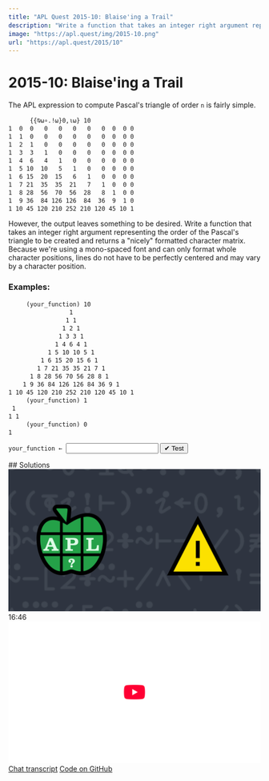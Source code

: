 ```yaml
---
title: "APL Quest 2015-10: Blaise'ing a Trail"
description: "Write a function that takes an integer right argument representing the order of the Pascal's triangle to be created and returns a "nicely" formatted character matrix."
image: "https://apl.quest/img/2015-10.png"
url: "https://apl.quest/2015/10"
---
```


# <span class=s>2015-</span>10: Blaise'ing a Trail
The APL expression to compute Pascal's triangle of order `n` is fairly simple.

```APL
      {{⍉⍵∘.!⍵}0,⍳⍵} 10
1  0  0   0   0   0   0   0  0  0 0
1  1  0   0   0   0   0   0  0  0 0
1  2  1   0   0   0   0   0  0  0 0
1  3  3   1   0   0   0   0  0  0 0
1  4  6   4   1   0   0   0  0  0 0
1  5 10  10   5   1   0   0  0  0 0
1  6 15  20  15   6   1   0  0  0 0
1  7 21  35  35  21   7   1  0  0 0
1  8 28  56  70  56  28   8  1  0 0
1  9 36  84 126 126  84  36  9  1 0
1 10 45 120 210 252 210 120 45 10 1
```

However, the output leaves something to be desired. Write a function that takes an integer right argument representing the order of the Pascal's triangle to be created and returns a "nicely" formatted character matrix.  Because we're using a mono-spaced font and can only format whole character positions, lines do not have to be perfectly centered and may vary by a character position.

### Examples:

```APL
     (your_function) 10 
                 1                     
                1 1           
               1 2 1                   
              1 3 3 1        
             1 4 6 4 1    
           1 5 10 10 5 1        
         1 6 15 20 15 6 1               
        1 7 21 35 35 21 7 1          
      1 8 28 56 70 56 28 8 1        
    1 9 36 84 126 126 84 36 9 1     
1 10 45 120 210 252 210 120 45 10 1
     (your_function) 1
 1 
1 1
     (your_function) 0 
1 
```
<div class="pdiv">
  <code onclick="p_Input.focus()">your_function ← </code><input id="p_Input" autocomplete="off" spellcheck="false" oninput="this.parentElement.querySelector`button`.disabled=false;localStorage.setItem(window.location.pathname,this.value)" onkeypress="subm(event)">
  <button onclick="alert$.next`Testing…`;submitSolution`p`" class="md-button md-button--primary">&#x2714; Test</button>
</div>
<blockquote id="p_Output"></blockquote>
## Solutions
<div onclick="play(this)" title="Video on YouTube" class="yt">
<img alt="Video Thumbnail" src="../../img/2015-10.png">
<time>16:46</time>
<img alt="YouTube" src="../../img/yt-big.png">
</div>
<a href="https://chat.stackexchange.com/transcript/52405?m=61871003#61871003" target="_blank" class="md-button md-button--primary">Chat transcript</a>
<a href="https://github.com/abrudz/apl_quest/blob/main/2015/10.apl" target="_blank" class="md-button md-button--primary right">Code on GitHub</a>

<script>
    testCases={"a":["0","1","10","5","6","7"],"b":["?10","5+?10","1+2×?10","2×?10"],"f":"{{⍵⌽⍨-⌊2÷⍨+/∧\\' '=⌽⍵}↑⍕¨{⊂⍵~0}⍤1⊢{{⍉⍵∘.!⍵}0,⍳⍵}⍵}"}
    p_Input.value=localStorage.getItem(window.location.pathname)
    play=e=>e.outerHTML=`<iframe src="https://www.youtube.com/embed/j0prKDZtBWQ?list=PLYKQVqyrAEj9wDIUyLDGtDAFTKY38BUMN&autoplay=1" title="<span class=s>2015-</span>10: Blaise'ing a Trail (APL Quest 2015-10)" frameborder="0" allow="accelerometer; autoplay; clipboard-write; encrypted-media; gyroscope; picture-in-picture; web-share" referrerpolicy="strict-origin-when-cross-origin" allowfullscreen></iframe>`
</script>

